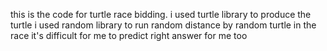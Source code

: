 this is the code for turtle race bidding.
i used turtle library to produce the turtle
i used random library to run random distance by random turtle in the race
it's difficult for me to predict right answer for me too

